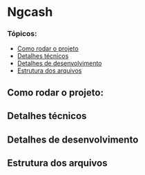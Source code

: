 <h1> Ngcash </h1>

### Tópicos:
 <ul>
    <li> <a href="#run_project"> Como rodar o projeto </a> </li>
    <li> <a href="#tech_details"> Detalhes técnicos </a> </li>
    <li> <a href="#dev_details"> Detalhes de desenvolvimento </a> </li>
    <li> <a href="#file_struct"> Estrutura dos arquivos </a> </li>
 </ul>
 
 
 <h2 id="run_project"> Como rodar o projeto: </h2>
 <h2 id="tech_details"> Detalhes técnicos </h2>
 <h2 id="dev_details"> Detalhes de desenvolvimento </h2>
 <h2 id="file_struct"> Estrutura dos arquivos </h2>
